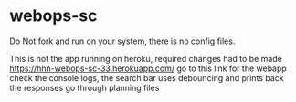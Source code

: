 # webops-sc
Do Not fork and run on your system, there is no config files.

This is not the app running on heroku, required changes had to be made
https://hhn-webops-sc-33.herokuapp.com/
go to this link for the webapp
check the console logs, the search bar uses debouncing and prints back the responses 
go through planning files
